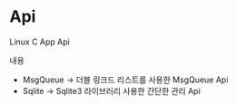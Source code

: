 # Api
Linux C App Api


내용
- MsgQueue
  -> 더블 링크드 리스트를 사용한 MsgQueue Api
- Sqlite
  -> Sqlite3 라이브러리 사용한 간단한 관리 Api 
